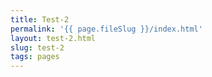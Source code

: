 ```yaml
---
title: Test-2
permalink: '{{ page.fileSlug }}/index.html'
layout: test-2.html
slug: test-2
tags: pages
---
```



